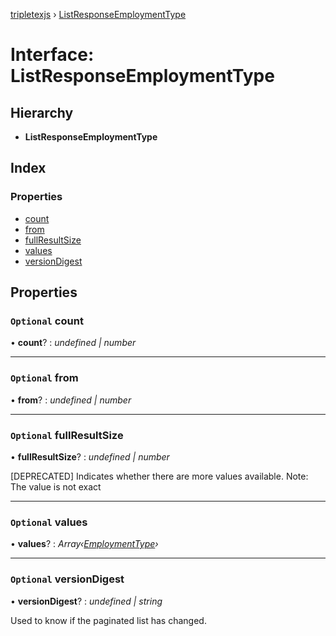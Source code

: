 [tripletexjs](../README.md) › [ListResponseEmploymentType](listresponseemploymenttype.md)

# Interface: ListResponseEmploymentType

## Hierarchy

* **ListResponseEmploymentType**

## Index

### Properties

* [count](listresponseemploymenttype.md#optional-count)
* [from](listresponseemploymenttype.md#optional-from)
* [fullResultSize](listresponseemploymenttype.md#optional-fullresultsize)
* [values](listresponseemploymenttype.md#optional-values)
* [versionDigest](listresponseemploymenttype.md#optional-versiondigest)

## Properties

### `Optional` count

• **count**? : *undefined | number*

___

### `Optional` from

• **from**? : *undefined | number*

___

### `Optional` fullResultSize

• **fullResultSize**? : *undefined | number*

[DEPRECATED] Indicates whether there are more values available. Note: The value is not exact

___

### `Optional` values

• **values**? : *Array‹[EmploymentType](../modules/employmenttype.md)›*

___

### `Optional` versionDigest

• **versionDigest**? : *undefined | string*

Used to know if the paginated list has changed.
